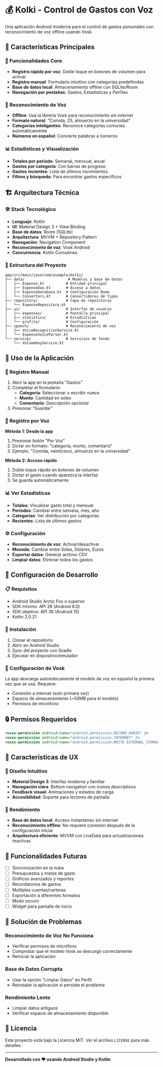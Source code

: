 # 💰 Kolki - Control de Gastos con Voz

Una aplicación Android moderna para el control de gastos personales con reconocimiento de voz offline usando Vosk.

## 🚀 Características Principales

### 📱 Funcionalidades Core
- **Registro rápido por voz**: Doble toque en botones de volumen para activar
- **Registro manual**: Formulario intuitivo con categorías predefinidas
- **Base de datos local**: Almacenamiento offline con SQLite/Room
- **Navegación por pestañas**: Gastos, Estadísticas y Perfiles 

### 🎤 Reconocimiento de Voz
- **Offline**: Usa la librería Vosk para reconocimiento sin internet
- **Formato natural**: "Comida, 25, almuerzo en la universidad"
- **Categorías inteligentes**: Reconoce categorías comunes automáticamente
- **Números en español**: Convierte palabras a números

### 📊 Estadísticas y Visualización
- **Totales por período**: Semanal, mensual, anual
- **Gastos por categoría**: Con barras de progreso
- **Gastos recientes**: Lista de últimos movimientos
- **Filtros y búsqueda**: Para encontrar gastos específicos

## 🏗️ Arquitectura Técnica

### 🛠️ Stack Tecnológico
- **Lenguaje**: Kotlin
- **UI**: Material Design 3 + View Binding
- **Base de datos**: Room (SQLite)
- **Arquitectura**: MVVM + Repository Pattern
- **Navegación**: Navigation Component
- **Reconocimiento de voz**: Vosk Android
- **Concurrencia**: Kotlin Coroutines

### 📁 Estructura del Proyecto
```
app/src/main/java/com/example/kolki/
├── data/                    # Modelos y base de datos
│   ├── Expense.kt          # Entidad principal
│   ├── ExpenseDao.kt       # Acceso a datos
│   ├── ExpenseDatabase.kt  # Configuración Room
│   └── Converters.kt       # Convertidores de tipos
├── repository/             # Capa de repositorio
│   └── ExpenseRepository.kt
├── ui/                     # Interfaz de usuario
│   ├── expenses/           # Pantalla principal
│   ├── statistics/         # Estadísticas
│   └── profile/            # Configuración
├── speech/                 # Reconocimiento de voz
│   ├── VoiceRecognitionService.kt
│   └── ExpenseVoiceParser.kt
└── service/                # Servicios de fondo
    └── VolumeKeyService.kt
```

## 🎯 Uso de la Aplicación

### 📝 Registro Manual
1. Abrir la app en la pestaña "Gastos"
2. Completar el formulario:
   - **Categoría**: Seleccionar o escribir nueva
   - **Monto**: Cantidad en soles
   - **Comentario**: Descripción opcional
3. Presionar "Guardar"

### 🎤 Registro por Voz
**Método 1: Desde la app**
1. Presionar botón "Por Voz"
2. Dictar en formato: "categoría, monto, comentario"
3. Ejemplo: "Comida, veinticinco, almuerzo en la universidad"

**Método 2: Acceso rápido**
1. Doble toque rápido en botones de volumen
2. Dictar el gasto cuando aparezca la interfaz
3. Se guarda automáticamente

### 📊 Ver Estadísticas
- **Totales**: Visualizar gasto total y mensual
- **Períodos**: Cambiar entre semana, mes, año
- **Categorías**: Ver distribución por categorías
- **Recientes**: Lista de últimos gastos

### ⚙️ Configuración
- **Reconocimiento de voz**: Activar/desactivar
- **Moneda**: Cambiar entre Soles, Dólares, Euros
- **Exportar datos**: Generar archivo CSV
- **Limpiar datos**: Eliminar todos los gastos

## 🔧 Configuración de Desarrollo

### 📋 Requisitos
- Android Studio Arctic Fox o superior
- SDK mínimo: API 26 (Android 8.0)
- SDK objetivo: API 36 (Android 15)
- Kotlin 2.0.21

### 🚀 Instalación
1. Clonar el repositorio
2. Abrir en Android Studio
3. Sync del proyecto con Gradle
4. Ejecutar en dispositivo/emulador

### 🎤 Configuración de Vosk
La app descarga automáticamente el modelo de voz en español la primera vez que se usa. Requiere:
- Conexión a internet (solo primera vez)
- Espacio de almacenamiento (~50MB para el modelo)
- Permisos de micrófono

## 🔒 Permisos Requeridos

```xml
<uses-permission android:name="android.permission.RECORD_AUDIO" />
<uses-permission android:name="android.permission.INTERNET" />
<uses-permission android:name="android.permission.WRITE_EXTERNAL_STORAGE" />
```

## 🎨 Características de UX

### 🎯 Diseño Intuitivo
- **Material Design 3**: Interfaz moderna y familiar
- **Navegación clara**: Bottom navigation con iconos descriptivos
- **Feedback visual**: Animaciones y estados de carga
- **Accesibilidad**: Soporte para lectores de pantalla

### 🚀 Rendimiento
- **Base de datos local**: Acceso instantáneo sin internet
- **Reconocimiento offline**: No requiere conexión después de la configuración inicial
- **Arquitectura eficiente**: MVVM con LiveData para actualizaciones reactivas

## 🔮 Funcionalidades Futuras

- [ ] Sincronización en la nube
- [ ] Presupuestos y metas de gasto
- [ ] Gráficos avanzados y reportes
- [ ] Recordatorios de gastos
- [ ] Múltiples cuentas/carteras
- [ ] Exportación a diferentes formatos
- [ ] Modo oscuro
- [ ] Widget para pantalla de inicio

## 🐛 Solución de Problemas

### Reconocimiento de Voz No Funciona
- Verificar permisos de micrófono
- Comprobar que el modelo Vosk se descargó correctamente
- Reiniciar la aplicación

### Base de Datos Corrupta
- Usar la opción "Limpiar Datos" en Perfil
- Reinstalar la aplicación si persiste el problema

### Rendimiento Lento
- Limpiar datos antiguos
- Verificar espacio de almacenamiento disponible

## 📄 Licencia

Este proyecto está bajo la Licencia MIT. Ver el archivo `LICENSE` para más detalles.

---

**Desarrollado con ❤️ usando Android Studio y Kotlin**
